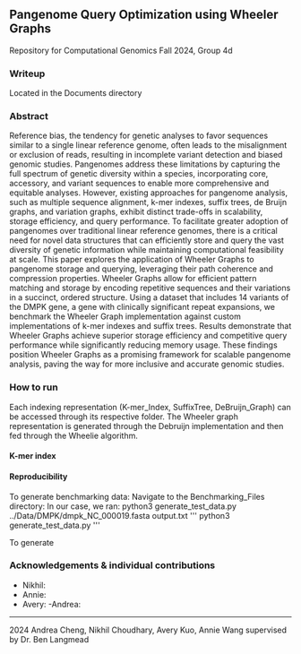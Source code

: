 
## Pangenome Query Optimization using Wheeler Graphs
Repository for Computational Genomics Fall 2024, Group 4d

### Writeup 
Located in the Documents directory 

### Abstract
Reference bias, the tendency for genetic analyses to favor sequences similar to a single linear reference genome, often leads to the misalignment or exclusion of reads, resulting in incomplete variant detection and biased genomic studies. Pangenomes address these limitations by capturing the full spectrum of genetic diversity within a species, incorporating core, accessory, and variant sequences to enable more comprehensive and equitable analyses. However, existing approaches for pangenome analysis, such as multiple sequence alignment, k-mer indexes, suffix trees, de Bruijn graphs, and variation graphs, exhibit distinct trade-offs in scalability, storage efficiency, and query performance. To facilitate greater adoption of pangenomes over traditional linear reference genomes, there is a critical need for novel data structures that can efficiently store and query the vast diversity of genetic information while maintaining computational feasibility at scale. This paper explores the application of Wheeler Graphs to pangenome storage and querying, leveraging their path coherence and compression properties. Wheeler Graphs allow for efficient pattern matching and storage by encoding repetitive sequences and their variations in a succinct, ordered structure. Using a dataset that includes 14 variants of the DMPK gene, a gene with clinically significant repeat expansions, we benchmark the Wheeler Graph implementation against custom implementations of k-mer indexes and suffix trees. Results demonstrate that Wheeler Graphs achieve superior storage efficiency and competitive query performance while significantly reducing memory usage. These findings position Wheeler Graphs as a promising framework for scalable pangenome analysis, paving the way for more inclusive and accurate genomic studies.


### How to run
Each indexing representation (K-mer_Index, SuffixTree, DeBruijn_Graph) can be accessed through its respective folder. The Wheeler graph representation is generated through the Debruijn implementation and then fed through the Wheelie algorithm.

#### K-mer index

#### Reproducibility
To generate benchmarking data: Navigate to the Benchmarking_Files directory: In our case, we ran: python3 generate_test_data.py ../Data/DMPK/dmpk_NC_000019.fasta output.txt
  '''
  python3 generate_test_data.py
  '''

To generate

### Acknowledgements & individual contributions
- Nikhil:
- Annie:
- Avery:
-Andrea:

---
2024 Andrea Cheng, Nikhil Choudhary, Avery Kuo, Annie Wang supervised by Dr. Ben Langmead
